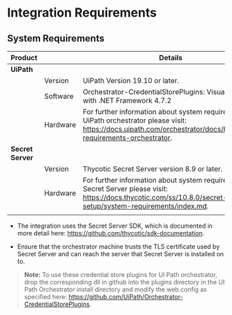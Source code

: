 [title]: # (Requirements)
[tags]: # (requirements)
[priority]: # (101)
# Integration Requirements

## System Requirements

| Product  |   |  Details |
| ----- | ----- | ----- |
| __UiPath__|  |  |
|  | Version | UiPath Version 19.10 or later. |
| | Software | Orchestrator-CredentialStorePlugins: Visual Studio with .NET Framework 4.7.2|
|  | Hardware | For further information about system requirements for UiPath orchestrator please visit: https://docs.uipath.com/orchestrator/docs/hardware-requirements-orchestrator.|
| __Secret Server__ |  |  |
| | Version | Thycotic Secret Server version 8.9 or later. |
|  | Hardware | For further information about system requirements for Secret Server please visit: https://docs.thycotic.com/ss/10.8.0/secret-server-setup/system-requirements/index.md. |
| | | |

* The integration uses the Secret Server SDK, which is documented in more detail here: https://github.com/thycotic/sdk-documentation.

* Ensure that the orchestrator machine trusts the TLS certificate used by Secret Server and can reach the server that Secret Server is installed on to.

>**Note:** To use these credential store plugins for UI Path orchestrator, drop the corresponding dll in github into the plugins directory in the UI Path Orchestrator install directory and modify the web.config as specified here: https://github.com/UiPath/Orchestrator-CredentialStorePlugins.
